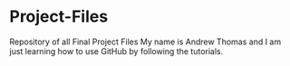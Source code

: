 # Project-Files
Repository of all Final Project Files
My name is Andrew Thomas and I am just learning how to use GitHub by following the tutorials.
